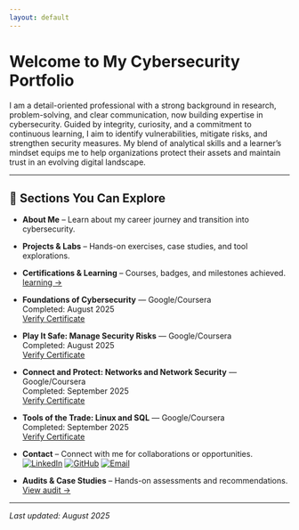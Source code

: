 ```yaml
---
layout: default
---
```


# Welcome to My Cybersecurity Portfolio

I am a detail-oriented professional with a strong background in research, problem-solving, and clear communication, now building expertise in cybersecurity. Guided by integrity, curiosity, and a commitment to continuous learning, I aim to identify vulnerabilities, mitigate risks, and strengthen security measures. My blend of analytical skills and a learner’s mindset equips me to help organizations protect their assets and maintain trust in an evolving digital landscape.

---

## 📂 Sections You Can Explore
- **About Me** – Learn about my career journey and transition into cybersecurity.  
- **Projects & Labs** – Hands-on exercises, case studies, and tool explorations.  

- **Certifications & Learning** – Courses, badges, and milestones achieved. [learning →](/learning.md)
- **Foundations of Cybersecurity** — Google/Coursera  
  Completed: August 2025  
  [Verify Certificate](https://coursera.org/verify/GN9M1KD4J1PM)

- **Play It Safe: Manage Security Risks** — Google/Coursera  
  Completed: August 2025  
  [Verify Certificate](https://coursera.org/verify/VVO0HGZMI6O4)

- **Connect and Protect: Networks and Network Security** — Google/Coursera  
  Completed: September 2025  
  [Verify Certificate](https://coursera.org/verify/U0UNEQXJQ8D8)

- **Tools of the Trade: Linux and SQL** — Google/Coursera  
  Completed: September 2025  
  [Verify Certificate](Coursera%20FS8TVVY1ST9H.pdf)


- **Contact** – Connect with me for collaborations or opportunities.
[![LinkedIn](https://img.shields.io/badge/-LinkedIn-0A66C2?style=flat&logo=linkedin&logoColor=white)](https://www.linkedin.com/in/jyoti-chhetri-888012191/)
[![GitHub](https://img.shields.io/badge/-GitHub-181717?style=flat&logo=github&logoColor=white)](https://github.com/Jyotichheti2)
[![Email](https://img.shields.io/badge/-Email-D14836?style=flat&logo=gmail&logoColor=white)](mailto:jyotichhetri76@gmail.com)


- **Audits & Case Studies** – Hands-on assessments and recommendations. [View audit →](/audit.md)

---

*Last updated: August 2025*
